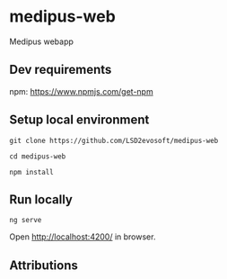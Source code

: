 # medipus-web

Medipus webapp

## Dev requirements

npm: <https://www.npmjs.com/get-npm>

## Setup local environment

```git clone https://github.com/LSD2evosoft/medipus-web```

```cd medipus-web```

```npm install```

## Run locally

```ng serve```

Open <http://localhost:4200/> in browser.


## Attributions

